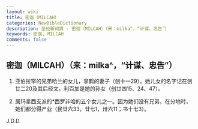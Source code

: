 ```yaml
---
layout: wiki
title: 密迦（MILCAH）
categories: NewBibleDictionary
description: 圣经新词典 - 密迦（MILCAH）（来：milka^，“计谋、忠告”）
keywords: 密迦, MILCAH
comments: false
---
```


## 密迦（MILCAH）（来：milka^，“计谋、忠告”）

1. 亚伯拉罕的兄弟哈兰的女儿，拿鹤的妻子（创十一29）。她儿女的名字记在创廿二20及其后经文。利百加是她的孙女（创廿四15、24、47）。

2. 属玛拿西支派的*西罗非哈的五个女儿之一。因为她们没有兄弟，在分地时，她们都分得产业（民廿六33，廿七1，卅六11；书十七3）。

J.D.D.








